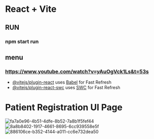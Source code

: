 # React + Vite

## RUN

### npm start run

## menu

### https://www.youtube.com/watch?v=yAuOgVck1Ls&t=53s

- [@vitejs/plugin-react](https://github.com/vitejs/vite-plugin-react/blob/main/packages/plugin-react/README.md) uses [Babel](https://babeljs.io/) for Fast Refresh
- [@vitejs/plugin-react-swc](https://github.com/vitejs/vite-plugin-react-swc) uses [SWC](https://swc.rs/) for Fast Refresh

# Patient Registration UI Page

![fa7a0e96-4b51-4dfe-8b52-7a8b1f5fef44](https://github.com/velmurukanmani/hmsui/assets/28945717/442c9991-36be-48f8-9967-0537a22e5574)
![8a8b8402-1917-4661-8695-6cc939558e5f](https://github.com/velmurukanmani/hmsui/assets/28945717/eb90bc6e-7e7a-4026-a1d0-a6f0843f3981)
![886106ce-b352-4144-a011-cc6e732dea50](https://github.com/velmurukanmani/hmsui/assets/28945717/1075ff34-98c9-4f17-bdda-c0f2c57889e9)

